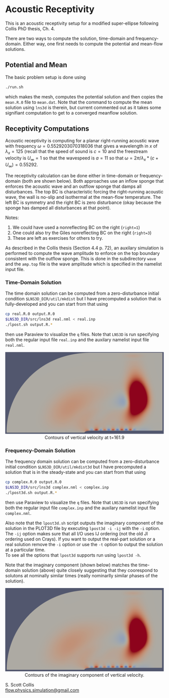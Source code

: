 # Acoustic Receptivity

This is an acoustic receptivity setup for a modified super-ellipse following
Collis PhD thesis, Ch. 4.

There are two ways to compute the solution, time-domain and frequency-domain.
Either way, one first needs to compute the potential and mean-flow solutions.

## Potential and Mean

The basic problem setup is done using
```bash
./run.sh
```
which makes the mesh, computes the potential solution and then copies the
`mean.R.0` file to `mean.dat`.  Note that the command to compute the mean
solution using `lns3d` is therein, but current commented out as it takes 
some signifiant computation to get to a converged meanflow solution.

## Receptivity Computations

Acoustic receptivity is computing for a planar right-running acoustic wave 
with frequency $\omega = 0.5529203070318036$ that gives a wavelength in $x$
of $\lambda_x = 125$ (recall that the speed of sound is $c=10$ and the 
freestream velocity is $U_\infty = 1$ so that the wavespeed is $a=11$ so
that $\omega = 2\pi/\lambda_x*(c+U_\infty) = 0.55292$.

The receptivity calculation can be done either in time-domain or 
frequency-domain (both are shown below).  Both approaches use an inflow
sponge that enforces the acoustic wave and an outflow sponge that 
damps all disturbances.  The top BC is characteristic forcing the 
right-running acoustic wave, the wall is no-slip and isothermal at
the mean-flow temperature.  The left BC is symmetry and the right
BC is zero disturbance (okay because the sponge has damped all
disturbances at that point).

Notes:
  1. We could have used a nonreflecting BC on the right (`right=1`)
  2. One could also try the Giles nonreflecting BC on the right
     (`right=3`)
  3. These are left as exercises for others to try.

As described in the Collis thesis (Section 4.4 p. 72), an auxilary
simulation is performed to compute the wave amplitude to enforce
on the top boundary consistent with the outflow sponge.  This is done
in the subdirectory `wave` and the `amp.top` file is the wave
amplitude which is specified in the namelist input file.

### Time-Domain Solution

The time domain solution can be computed from a zero-disturbance initial 
condition `$LNS3D_DIR/util/mkdist` but I have precomputed a solution that
is fully-developed and you can start from that using
```bash
cp real.R.0 output.R.0
$LNS3D_DIR/src/lns3d real.nml < real.inp
./lpost.sh output.R.*
```
then use Paraview to visualize the `q` files.  Note that `LNS3D` is 
run specifying both the regular input file `real.inp` and the auxilary 
namelist input file `real.nml`.

<p align=center>
<img src=https://github.com/sscollis/lns3d/blob/master/test/receptivity/real-v.png>
<br>Contours of vertical velocity at t=161.9</p>

### Frequency-Domain Solution

The frequency domain solution can be computed from a zero-disturbance initial 
condition `$LNS3D_DIR/util/mkdist3d` but I have precomputed a solution that
is in the steady-state and you can start from that using
```bash
cp complex.R.0 output.R.0
$LNS3D_DIR/src/lns3d complex.nml < complex.inp
./lpost3d.sh output.R.*
```
then use Paraview to visualize the `q` files.  Note that `LNS3D` is 
run specifying both the regular input file `complex.inp` and the auxilary 
namelist input file `complex.nml`.

Also note that the `lpost3d.sh` script outputs the imaginary component of the solution 
in the PLOT3D file by executing `lpost3d -i -ij` with the `-i` option.  The `-ij` 
option makes sure that all I/O uses IJ ordering (not the old JI ordering used on 
Crays).   If you want to output the real-part solution or a real solution remove the
`-i` option or use the `-t` option to output the solution at a particular time.  
To see all the options that `lpost3d` supports run using `lpost3d -h`. 

Note that the imaginary component (shown below) matches the time-domain solution (above)
quite closely suggesting that they coorespond to solutons at nominally similar times
(really nominarlly similar phases of the solution).

<p align=center>
<img src=https://github.com/sscollis/lns3d/blob/master/test/receptivity/cmplx-v.png>
<br>Contours of the imaginary component of vertical velocity.</p>

S. Scott Collis\
flow.physics.simulation@gmail.com
